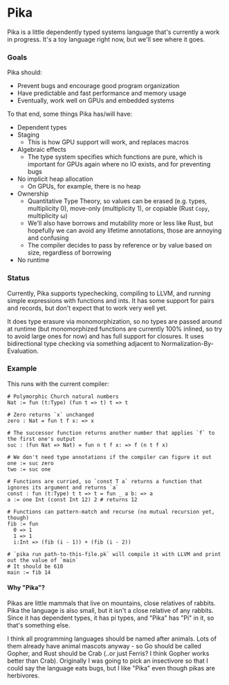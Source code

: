 # Pika
Pika is a little dependently typed systems language that's currently a work in progress.
It's a toy language right now, but we'll see where it goes.

### Goals
Pika should:
- Prevent bugs and encourage good program organization
- Have predictable and fast performance and memory usage
- Eventually, work well on GPUs and embedded systems

To that end, some things Pika has/will have:
- Dependent types
- Staging
  - This is how GPU support will work, and replaces macros
- Algebraic effects
  - The type system specifies which functions are pure, which is important for GPUs again where no IO exists,
      and for preventing bugs
- No implicit heap allocation
  - On GPUs, for example, there is no heap
- Ownership
  - Quantitative Type Theory, so values can be erased (e.g. types, multiplicity 0), move-only (multiplicity 1), or copiable (Rust `Copy`, multiplicity ω)
  - We'll also have borrows and mutability more or less like Rust, but hopefully we can avoid any lifetime annotations, those are annoying and confusing
  - The compiler decides to pass by reference or by value based on size, regardless of borrowing
- No runtime

### Status
Currently, Pika supports typechecking, compiling to LLVM, and running simple expressions with functions and ints.
It has some support for pairs and records, but don't expect that to work very well yet.

It does type erasure via monomorphization, so no types are passed around at runtime (but monomorphized functions are currently 100% inlined, so try to avoid large ones for now) and has full support for closures.
It uses bidirectional type checking via something adjacent to Normalization-By-Evaluation.

### Example
This runs with the current compiler:
```crystal
# Polymorphic Church natural numbers
Nat := fun (t:Type) (fun t => t) t => t

# Zero returns `x` unchanged
zero : Nat = fun t f x: => x

# The successor function returns another number that applies `f` to the first one's output
suc : (fun Nat => Nat) = fun n t f x: => f (n t f x)

# We don't need type annotations if the compiler can figure it out
one := suc zero
two := suc one

# Functions are curried, so `const T a` returns a function that ignores its argument and returns `a`
const : fun (t:Type) t t => t = fun _ a b: => a
a := one Int (const Int 12) 2 # returns 12

# Functions can pattern-match and recurse (no mutual recursion yet, though)
fib := fun
  0 => 1
  1 => 1
  i:Int => (fib (i - 1)) + (fib (i - 2))

# `pika run path-to-this-file.pk` will compile it with LLVM and print out the value of `main`
# It should be 610
main := fib 14
```

#### Why "Pika"?
Pikas are little mammals that live on mountains, close relatives of rabbits. Pika the language is also small, but it isn't a close relative of any rabbits. Since it has dependent types, it has pi types, and "Pika" has "Pi" in it, so that's something else.

I think all programming languages should be named after animals. Lots of them already have animal mascots anyway - so Go should be called Gopher, and Rust should be Crab (..or just Ferris? I think Gopher works better than Crab). Originally I was going to pick an insectivore so that I could say the language eats bugs, but I like "Pika" even though pikas are herbivores.
